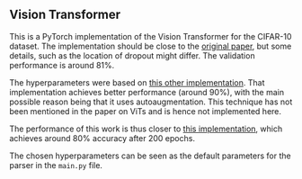 ## Vision Transformer

This is a PyTorch implementation of the Vision Transformer for the CIFAR-10 dataset. The implementation should be close 
to the [original paper](https://arxiv.org/abs/2010.11929), but some details, such as the location of dropout might differ.
The validation performance is around 81%.

The hyperparameters were based on [this other implementation](https://github.com/omihub777/ViT-CIFAR). 
That implementation achieves better performance (around 90%), with the main possible reason being that it uses autoaugmentation.
This technique has not been mentioned in the paper on ViTs and is hence not implemented here.  

The performance of this work is thus closer to [this implementation](https://github.com/kentaroy47/vision-transformers-cifar10), which achieves around 80% accuracy after 200 epochs.

The chosen hyperparameters can be seen as the default parameters for the parser in the `main.py` file. 

